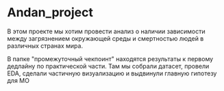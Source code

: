 # Andan_project
В этом проекте мы хотим провести анализ о наличии зависимости между загрязнением окружающей среды и смертностью людей в различных странах мира. 

В папке "промежуточный чекпоинт" находятся результаты к первому дедлайну по практической части. Там мы собрали датасет, провели EDA, сделали частичную визуализацию и выдвинули главную гипотезу для МО
